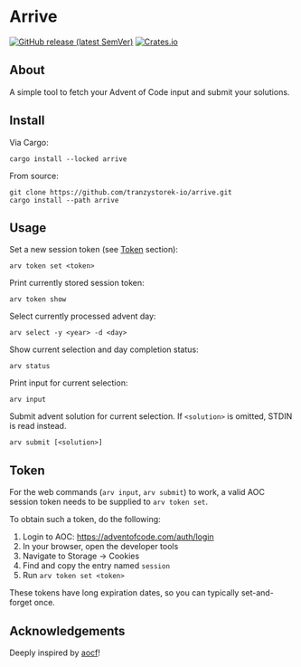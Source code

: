 # Arrive

[![GitHub release (latest SemVer)](https://img.shields.io/github/v/release/tranzystorek-io/arrive?style=flat-square)](https://github.com/tranzystorek-io/arrive/releases/latest)
[![Crates.io](https://img.shields.io/crates/v/arrive?style=flat-square)](https://crates.io/crates/arrive)

## About

A simple tool to fetch your Advent of Code input and submit your solutions.

## Install

Via Cargo:

```console
cargo install --locked arrive
```

From source:

```console
git clone https://github.com/tranzystorek-io/arrive.git
cargo install --path arrive
```

## Usage

Set a new session token (see [Token](#token) section):

```console
arv token set <token>
```

Print currently stored session token:

```console
arv token show
```

Select currently processed advent day:

```console
arv select -y <year> -d <day>
```

Show current selection and day completion status:

```console
arv status
```

Print input for current selection:

```console
arv input
```

Submit advent solution for current selection.
If `<solution>` is omitted, STDIN is read instead.

```console
arv submit [<solution>]
```

## Token

For the web commands (`arv input`, `arv submit`) to work,
a valid AOC session token needs to be supplied to `arv token set`.

To obtain such a token, do the following:

1. Login to AOC: <https://adventofcode.com/auth/login>
2. In your browser, open the developer tools
3. Navigate to Storage -> Cookies
4. Find and copy the entry named `session`
5. Run `arv token set <token>`

These tokens have long expiration dates,
so you can typically set-and-forget once.

## Acknowledgements

Deeply inspired by [aocf](https://github.com/nuxeh/aocf)!
